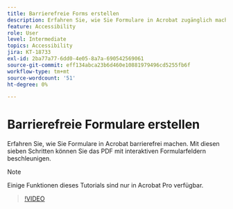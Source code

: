 ```yaml
---
title: Barrierefreie Forms erstellen
description: Erfahren Sie, wie Sie Formulare in Acrobat zugänglich machen
feature: Accessibility
role: User
level: Intermediate
topics: Accessibility
jira: KT-18733
exl-id: 2ba77a77-6dd0-4e05-8a7a-690542569061
source-git-commit: eff134abca23b6d460e10881979496cd5255fb6f
workflow-type: tm+mt
source-wordcount: '51'
ht-degree: 0%

---
```


# Barrierefreie Formulare erstellen

Erfahren Sie, wie Sie Formulare in Acrobat barrierefrei machen. Mit diesen sieben Schritten können Sie das PDF mit interaktiven Formularfeldern beschleunigen.

>[!NOTE]
>
>Einige Funktionen dieses Tutorials sind nur in Acrobat Pro verfügbar.

>[!VIDEO](https://video.tv.adobe.com/v/3471671?captions=ger&quality=12&learn=on&hidetitle=true)
